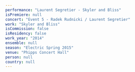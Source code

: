 ```yaml
---
performance: "Laurent Segretier - Skyler and Bliss"
isPremiere: null
concert: "Event 5 - Radek Rudnicki / Laurent Segretier"
work: "Skyler and Bliss"
isCommission: false
isResidency: false
work_year: "2014"
ensemble: null
season: "Electric Spring 2015"
venue: "Phipps Concert Hall"
person: null
country: null
---
```


